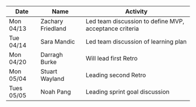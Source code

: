 | Date      | Name              | Activity                                               |
|-----------|-------------------|--------------------------------------------------------|
| Mon 04/13 | Zachary Friedland | Led team discussion to define MVP, acceptance criteria | 
| Tue 04/14 |   Sara Mandic     | Led team discussion of learning plan                   | 
| Mon 04/20 |   Darragh Burke   | Will lead first Retro                                  |
| Mon 05/04 |  Stuart Wayland   | Leading second Retro                                   |
| Tues 05/05|    Noah Pang      | Leading sprint goal discussion                         |
